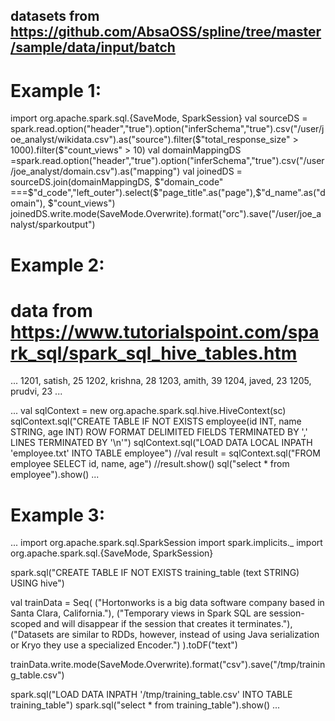 ## datasets from https://github.com/AbsaOSS/spline/tree/master/sample/data/input/batch

# Example 1:
import org.apache.spark.sql.{SaveMode, SparkSession}
val sourceDS = spark.read.option("header","true").option("inferSchema","true").csv("/user/joe_analyst/wikidata.csv").as("source").filter($"total_response_size" > 1000).filter($"count_views" > 10)
val domainMappingDS =spark.read.option("header","true").option("inferSchema","true").csv("/user/joe_analyst/domain.csv").as("mapping")
val joinedDS = sourceDS.join(domainMappingDS, $"domain_code" ===$"d_code","left_outer").select($"page_title".as("page"),$"d_name".as("domain"), $"count_views")
joinedDS.write.mode(SaveMode.Overwrite).format("orc").save("/user/joe_analyst/sparkoutput")


# Example 2:
# data from https://www.tutorialspoint.com/spark_sql/spark_sql_hive_tables.htm
...
1201, satish, 25
1202, krishna, 28
1203, amith, 39
1204, javed, 23
1205, prudvi, 23
...

...
val sqlContext = new org.apache.spark.sql.hive.HiveContext(sc)
sqlContext.sql("CREATE TABLE IF NOT EXISTS employee(id INT, name STRING, age INT) ROW FORMAT DELIMITED FIELDS TERMINATED BY ',' LINES TERMINATED BY '\n'")
sqlContext.sql("LOAD DATA LOCAL INPATH 'employee.txt' INTO TABLE employee")
//val result = sqlContext.sql("FROM employee SELECT id, name, age")
//result.show()
sql("select * from employee").show()
...

# Example 3:

...
import org.apache.spark.sql.SparkSession
import spark.implicits._
import org.apache.spark.sql.{SaveMode, SparkSession}

spark.sql("CREATE TABLE IF NOT EXISTS training_table (text STRING)  USING hive")

val trainData = Seq(
 ("Hortonworks is a big data software company based in Santa Clara, California."),
 ("Temporary views in Spark SQL are session-scoped and will disappear if the session that creates it terminates."),
 ("Datasets are similar to RDDs, however, instead of using Java serialization or Kryo they use a specialized Encoder.")
).toDF("text")

trainData.write.mode(SaveMode.Overwrite).format("csv").save("/tmp/training_table.csv")

spark.sql("LOAD DATA INPATH '/tmp/training_table.csv' INTO TABLE training_table")
spark.sql("select * from training_table").show()
...
